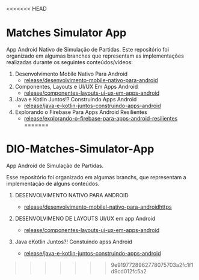 <<<<<<< HEAD
# Matches Simulator App

App Android Nativo de Simulação de Partidas. Este repositório foi organizado em algumas branches que representam as implementações realizadas durante os seguintes conteúdos/vídeos:

1. Desenvolvimento Mobile Nativo Para Android
    - [release/desenvolvimento-mobile-nativo-para-android](https://github.com/digitalinnovationone/matches-simulator-app/tree/release/desenvolvimento-mobile-nativo-para-android)
1. Componentes, Layouts e UI/UX Em Apps Android
    - [release/componentes-layouts-ui-ux-em-apps-android](https://github.com/digitalinnovationone/matches-simulator-app/tree/release/componentes-layouts-ui-ux-em-apps-android)
1. Java e Kotlin Juntos!? Construindo Apps Android
    - [release/java-e-kotlin-juntos-construindo-apps-android](https://github.com/digitalinnovationone/matches-simulator-app/tree/release/java-e-kotlin-juntos-construindo-apps-android)
1. Explorando o Firebase Para Apps Android Resilientes
    - [release/explorando-o-firebase-para-apps-android-resilientes](https://github.com/digitalinnovationone/matches-simulator-app/tree/release/explorando-o-firebase-para-apps-android-resilientes)
=======
# DIO-Matches-Simulator-App

App Android de Simulação de Partidas.

Esse repositório foi organizado em algumas branchs, que representam a implementação de alguns conteúdos.

1. DESENVOLVIMENTO NATIVO PARA ANDROID
    - [release/desenvolvimento-mobilel-nativo-para-androidhttps](https://github.com/phtrebil/DIO-Matches-Simulator-App/tree/release/desenvolvimento-mobilel-nativo-para-android)

2. DESENVOLVIMENO DE LAYOUTS UI/UX em app Android
    - [release/componentes-layouts-ui-ux-em-apps-android](https://github.com/phtrebil/DIO-Matches-Simulator-App/tree/release/componentes-layouts-ui-ux-em-apps-android)

3. Java eKotlin Juntos?! Constuindo apss Android
    - [release/java-e-kotlin-juntos-construindo-apps-android](https://github.com/phtrebil/DIO-Matches-Simulator-App/tree/release/java-e-kotlin-juntos-construindo-apps-android)
>>>>>>> 9e9197728962778075703a2fc1f1d9cd012fc5a2
